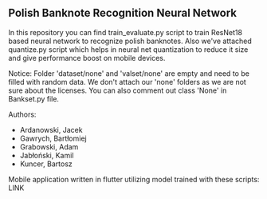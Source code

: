 ## Polish Banknote Recognition Neural Network
In this repository you can find train_evaluate.py script to train ResNet18 based neural network to recognize polish banknotes. Also we've attached quantize.py script which helps in neural net quantization to reduce it size and give performance boost on mobile devices.

Notice:
Folder 'dataset/none' and 'valset/none' are empty and need to be filled with random data. We don't attach our 'none' folders as we are not sure about the licenses. You can also comment out class 'None' in Bankset.py file.

Authors:
- Ardanowski, Jacek 
- Gawrych, Bartłomiej
- Grabowski, Adam
- Jabłoński, Kamil
- Kuncer, Bartosz

Mobile application written in flutter utilizing model trained with these scripts:
LINK